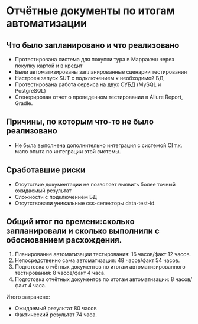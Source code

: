 # Отчётные документы по итогам автоматизации

## Что было запланировано и что реализовано
* Протестирована система для покупки тура в Марракеш через покупку картой и в кредит 
* Были автоматизированы запланированные сценарии тестирования
* Настроен запуск SUT с подключением к необходимой БД
* Протестирована работа сервиса на двух СУБД (MySQL и PostgreSQL)
* Сгенерирован отчет о проведенном тестировании в Allure Report, Gradle.

## Причины, по которым что-то не было реализовано
* Не была выполнена дополнительно интеграция с системой CI т.к. мало опыта по интеграции этой системы.

## Сработавшие риски
* Отсутствие документации не позволяет выявить более точный ожидаемый результат
* Сложности с подключением БД
* Отсутствовали уникальные css-селекторы data-test-id.

## Общий итог по времени:сколько запланировали и сколько выполнили с обоснованием расхождения.
1. Планирование автоматизации тестирования: 16 часов/факт 12 часов.
2. Непосредственно сама автоматизация: 48 часов/факт 54 часов.
3. Подготовка отчётных документов по итогам автоматизированного тестирования: 8 часов/факт 4 часа.
4. Подготовка отчётных документов по итогам автоматизации: 8 часов/факт 4 часа.

Итого затрачено:
* Ожидаемый результат 80 часов
* Фактический результат 74 часа.